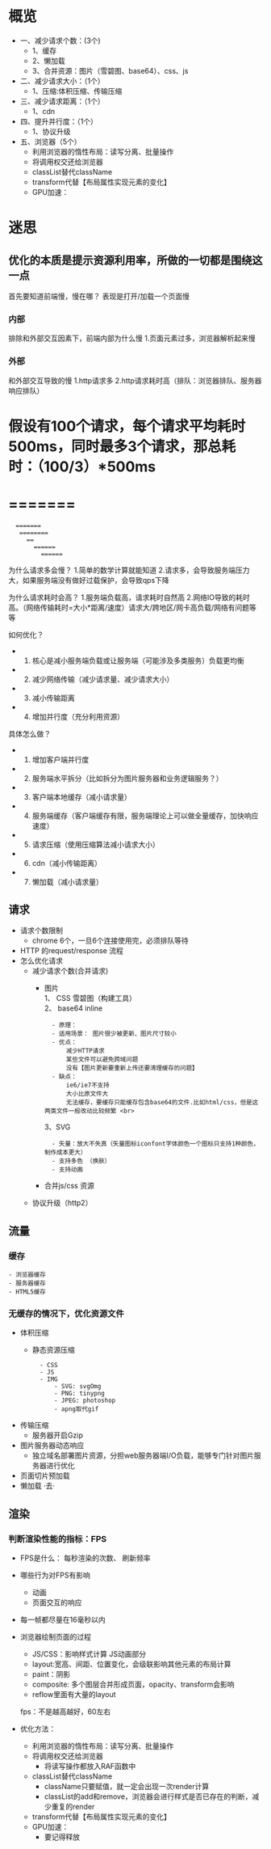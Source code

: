 # 概览
- 一、减少请求个数：(3个)
	- 1、缓存
	- 2、懒加载
	- 3、合并资源：图片（雪碧图、base64）、css、js
- 二、减少请求大小：（1个）
	- 1、压缩:体积压缩、传输压缩
- 三、减少请求距离：（1个）
	- 1、cdn
- 四、提升并行度：（1个）
	- 1、协议升级
- 五、浏览器（5个）
	- 利用浏览器的惰性布局：读写分离、批量操作
	- 将调用权交还给浏览器
	- classList替代className
	- transform代替【布局属性实现元素的变化】
	- GPU加速： 
	

# 迷思
## 优化的本质是提示资源利用率，所做的一切都是围绕这一点

首先要知道前端慢，慢在哪？
表现是打开/加载一个页面慢
### 内部
排除和外部交互因素下，前端内部为什么慢
1.页面元素过多，浏览器解析起来慢
### 外部
和外部交互导致的慢
1.http请求多
2.http请求耗时高（排队：浏览器排队、服务器响应排队）

假设有100个请求，每个请求平均耗时500ms，同时最多3个请求，那总耗时：（100/3）*500ms
=========
=======
======
	  =======
	   ========
	     ==
		   ======
		     ======
为什么请求多会慢？
1.简单的数学计算就能知道
2.请求多，会导致服务端压力大，如果服务端没有做好过载保护，会导致qps下降

为什么请求耗时会高？
1.服务端负载高，请求耗时自然高
2.网络IO导致的耗时高。（网络传输耗时=大小*距离/速度）请求大/跨地区/网卡高负载/网络有问题等等


如何优化？

- 1. 核心是减小服务端负载或让服务端（可能涉及多类服务）负载更均衡
- 2. 减少网络传输（减少请求量、减少请求大小）
- 3. 减小传输距离
- 4. 增加并行度（充分利用资源）

具体怎么做？

- 1. 增加客户端并行度
- 2. 服务端水平拆分（比如拆分为图片服务器和业务逻辑服务？）
- 3. 客户端本地缓存（减小请求量）
- 4. 服务端缓存（客户端缓存有限，服务端理论上可以做全量缓存，加快响应速度）
- 5. 请求压缩（使用压缩算法减小请求大小）
- 6. cdn（减小传输距离）
- 7. 懒加载（减小请求量）


## 请求
- 请求个数限制
	- chrome 6个，一旦6个连接使用完，必须排队等待
- HTTP 的request/response 流程
- 怎么优化请求
	- 减少请求个数(合并请求)
		- 图片 <br>
			1、 CSS 雪碧图（构建工具）<br>
			2、 base64 inline <br>
			
				- 原理：
				- 适用场景： 图片很少被更新、图片尺寸较小
				- 优点：
					减少HTTP请求
					某些文件可以避免跨域问题
					没有【图片更新要重新上传还要清理缓存的问题】
				- 缺点：
					ie6/ie7不支持
					大小比原文件大  
					无法缓存，要缓存只能缓存包含base64的文件.比如html/css，但是这两类文件一般改动比较频繁 <br>
			3、SVG
			
				- 矢量：放大不失真（矢量图标iconfont字体颜色一个图标只支持1种颜色，制作成本更大）
				- 支持多色 （换肤）
				- 支持动画
		- 合并js/css 资源
	- 协议升级（http2）
	
## 流量
### 缓存
	- 浏览器缓存
	- 服务器缓存
	- HTML5缓存
### 无缓存的情况下，优化资源文件
 - 体积压缩
 	- 静态资源压缩
 	
			- CSS
			- JS
			- IMG	
			 	- SVG: svgOmg
			 	- PNG: tinypng
			 	- JPEG: photoshop
			 	- apng取代gif 	
 - 传输压缩
 	- 服务器开启Gzip 
 - 图片服务器动态响应
 	- 独立域名部署图片资源，分担web服务器端I/O负载，能够专门针对图片服务器进行优化
 - 页面切片预加载  
 - 懒加载	·去·
 
## 渲染
### 判断渲染性能的指标：FPS
- FPS是什么： 每秒渲染的次数、 刷新频率
- 哪些行为对FPS有影响
	- 动画
	- 页面交互的响应
- 每一帧都尽量在16毫秒以内
- 浏览器绘制页面的过程 
	- JS/CSS：影响样式计算 JS动画部分
	- layout:宽高、间距、位置变化，会级联影响其他元素的布局计算
	- paint：阴影
	- composite: 多个图层合并形成页面，opacity、transform会影响
	- reflow里面有大量的layout

	fps：不是越高越好，60左右
- 优化方法：
	- 利用浏览器的惰性布局：读写分离、批量操作
	- 将调用权交还给浏览器
		- 将读写操作都放入RAF函数中
	- classList替代className
		- className只要赋值，就一定会出现一次render计算
		- classList的add和remove，浏览器会进行样式是否已存在的判断，减少重复的render
	- transform代替【布局属性实现元素的变化】
	- GPU加速： 
		- 要记得释放







 
	
				 
	